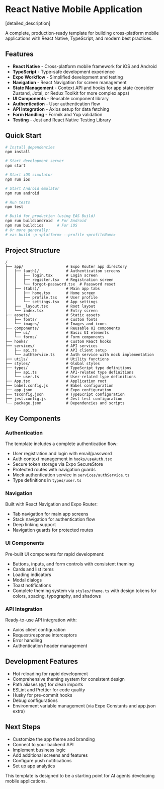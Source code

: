 # React Native Mobile Application

[detailed_description]

A complete, production-ready template for building cross-platform mobile applications with React Native, TypeScript, and modern best practices.

## Features

- **React Native** - Cross-platform mobile framework for iOS and Android
- **TypeScript** - Type-safe development experience
- **Expo Workflow** - Simplified development and testing
- **Navigation** - React Navigation for screen management
- **State Management** - Context API and hooks for app state (consider Zustand, Jotai, or Redux Toolkit for more complex apps)
- **UI Components** - Reusable component library
- **Authentication** - User authentication flow
- **API Integration** - Axios setup for data fetching
- **Form Handling** - Formik and Yup validation
- **Testing** - Jest and React Native Testing Library

## Quick Start

```bash
# Install dependencies
npm install

# Start development server
npm start

# Start iOS simulator
npm run ios

# Start Android emulator
npm run android

# Run tests
npm test

# Build for production (using EAS Build)
npm run build:android  # For Android
npm run build:ios      # For iOS
# Or more generally:
# eas build -p <platform> --profile <profileName>
```

## Project Structure

```
/
├── app/                   # Expo Router app directory
│   ├── (auth)/            # Authentication screens
│   │   ├── login.tsx      # Login screen
│   │   ├── register.tsx   # Registration screen
│   │   └── forgot-password.tsx  # Password reset
│   ├── (tabs)/            # Main app tabs
│   │   ├── home.tsx       # Home screen
│   │   ├── profile.tsx    # User profile
│   │   └── settings.tsx   # App settings
│   ├── _layout.tsx        # Root layout
│   └── index.tsx          # Entry screen
├── assets/                # Static assets
│   ├── fonts/             # Custom fonts
│   └── images/            # Images and icons
├── components/            # Reusable UI components
│   ├── ui/                # Basic UI elements
│   └── forms/             # Form components
├── hooks/                 # Custom React hooks
├── services/              # API services
│   ├── api.ts             # API client setup
│   └── authService.ts     # Auth service with mock implementation
├── utils/                 # Utility functions
├── styles/                # Global styles
├── types/                 # TypeScript type definitions
│   ├── api.ts             # API-related type definitions
│   └── user.ts            # User-related type definitions
├── App.tsx                # Application root
├── babel.config.js        # Babel configuration
├── app.json               # Expo configuration
├── tsconfig.json          # TypeScript configuration
├── jest.config.js         # Jest test configuration
└── package.json           # Dependencies and scripts
```

## Key Components

### Authentication

The template includes a complete authentication flow:

- User registration and login with email/password
- Auth context management in `hooks/useAuth.tsx`
- Secure token storage via Expo SecureStore
- Protected routes with navigation guards
- Mock authentication service in `services/authService.ts`
- Type definitions in `types/user.ts`

### Navigation

Built with React Navigation and Expo Router:

- Tab navigation for main app screens
- Stack navigation for authentication flow
- Deep linking support
- Navigation guards for protected routes

### UI Components

Pre-built UI components for rapid development:

- Buttons, inputs, and form controls with consistent theming
- Cards and list items 
- Loading indicators
- Modal dialogs
- Toast notifications
- Complete theming system via `styles/theme.ts` with design tokens for colors, spacing, typography, and shadows

### API Integration

Ready-to-use API integration with:

- Axios client configuration
- Request/response interceptors
- Error handling
- Authentication header management

## Development Features

- Hot reloading for rapid development
- Comprehensive theming system for consistent design
- Path aliases (`@/`) for clean imports
- ESLint and Prettier for code quality
- Husky for pre-commit hooks
- Debug configurations
- Environment variable management (via Expo Constants and app.json extra)

## Next Steps

- Customize the app theme and branding
- Connect to your backend API
- Implement business logic
- Add additional screens and features
- Configure push notifications
- Set up app analytics

This template is designed to be a starting point for AI agents developing mobile applications.
